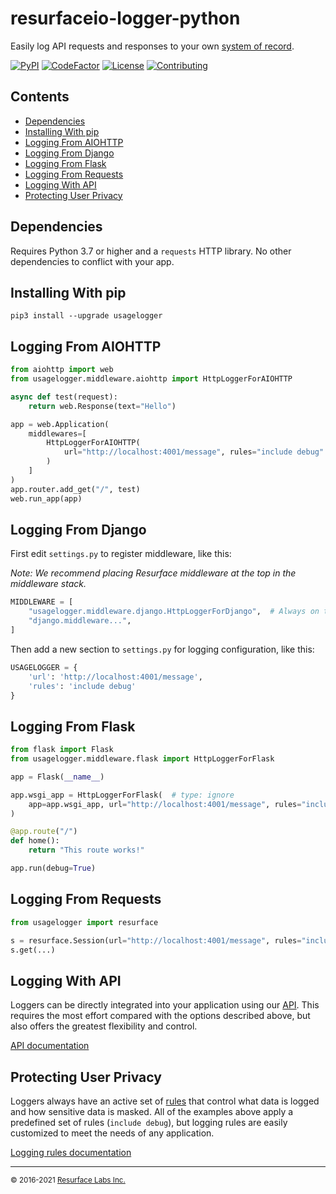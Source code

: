 # resurfaceio-logger-python

Easily log API requests and responses to your own <a href="https://resurface.io">system of record</a>.

[![PyPI](https://img.shields.io/pypi/v/usagelogger)](https://badge.fury.io/py/usagelogger)
[![CodeFactor](https://www.codefactor.io/repository/github/resurfaceio/logger-python/badge)](https://www.codefactor.io/repository/github/resurfaceio/logger-python)
[![License](https://img.shields.io/github/license/resurfaceio/logger-python)](https://github.com/resurfaceio/logger-python/blob/master/LICENSE)
[![Contributing](https://img.shields.io/badge/contributions-welcome-green.svg)](https://github.com/resurfaceio/logger-python/blob/master/CONTRIBUTING.md)

## Contents

<ul>
<li><a href="#dependencies">Dependencies</a></li>
<li><a href="#installing_with_pip">Installing With pip</a></li>
<li><a href="#logging_from_aiohttp">Logging From AIOHTTP</a></li>
<li><a href="#logging_from_django">Logging From Django</a></li>
<li><a href="#logging_from_flask">Logging From Flask</a></li>
<li><a href="#logging_from_requests">Logging From Requests</a></li>
<li><a href="#logging_with_api">Logging With API</a></li>
<li><a href="#privacy">Protecting User Privacy</a></li>
</ul>

<a name="dependencies"/>

## Dependencies

Requires Python 3.7 or higher and a `requests` HTTP library. No other dependencies to conflict with your app.

<a name="installing_with_pip"/>

## Installing With pip

```
pip3 install --upgrade usagelogger
```

<a name="logging_from_aiohttp"/>

## Logging From AIOHTTP

```python
from aiohttp import web
from usagelogger.middleware.aiohttp import HttpLoggerForAIOHTTP

async def test(request):
    return web.Response(text="Hello")

app = web.Application(
    middlewares=[
        HttpLoggerForAIOHTTP(
            url="http://localhost:4001/message", rules="include debug"
        )
    ]
)
app.router.add_get("/", test)
web.run_app(app)
```

<a name="logging_from_django"/>

## Logging From Django

First edit `settings.py` to register middleware, like this:

*Note: We recommend placing Resurface middleware at the top in the middleware stack.*

```python
MIDDLEWARE = [
    "usagelogger.middleware.django.HttpLoggerForDjango",  # Always on the top
    "django.middleware...",
]
```

Then add a new section to `settings.py` for logging configuration, like this:

```python
USAGELOGGER = {
    'url': 'http://localhost:4001/message', 
    'rules': 'include debug' 
}
```

<a name="logging_from_flask"/>

## Logging From Flask

```python
from flask import Flask
from usagelogger.middleware.flask import HttpLoggerForFlask

app = Flask(__name__)

app.wsgi_app = HttpLoggerForFlask(  # type: ignore
    app=app.wsgi_app, url="http://localhost:4001/message", rules="include debug"
)

@app.route("/")
def home():
    return "This route works!"

app.run(debug=True)
```

<a name="logging_from_requests"/>

## Logging From Requests

```python
from usagelogger import resurface

s = resurface.Session(url="http://localhost:4001/message", rules="include debug")
s.get(...)
```

<a name="logging_with_api"/>

## Logging With API

Loggers can be directly integrated into your application using our [API](API.md). This requires the most effort compared with
the options described above, but also offers the greatest flexibility and control.

[API documentation](API.md)

<a name="privacy"/>

## Protecting User Privacy

Loggers always have an active set of <a href="https://resurface.io/rules.html">rules</a> that control what data is logged
and how sensitive data is masked. All of the examples above apply a predefined set of rules (`include debug`),
but logging rules are easily customized to meet the needs of any application.

<a href="https://resurface.io/rules.html">Logging rules documentation</a>

---
<small>&copy; 2016-2021 <a href="https://resurface.io">Resurface Labs Inc.</a></small>
